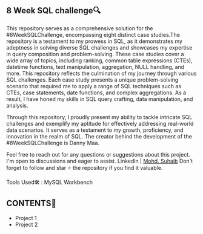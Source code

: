 ## 8 Week SQL challenge🔍


This repository serves as a comprehensive solution for the #8WeekSQLChallenge, encompassing eight distinct case studies.The repository is a testament to my prowess in SQL, as it demonstrates my adeptness in solving diverse SQL challenges and showcases my expertise in query composition and problem-solving. These case studies cover a wide array of topics, including ranking, common table expressions (CTEs), datetime functions, text manipulation, aggregation, NULL handling, and more.
This repository reflects the culmination of my journey through various SQL challenges. Each case study presents a unique problem-solving scenario that required me to apply a range of SQL techniques such as CTEs, case statements, date functions, and complex aggregations. As a result, I have honed my skills in SQL query crafting, data manipulation, and analysis.

Through this repository, I proudly present my ability to tackle intricate SQL challenges and exemplify my aptitude for effectively addressing real-world data scenarios. It serves as a testament to my growth, proficiency, and innovation in the realm of SQL.
The creator behind the development of the #8WeekSQLChallenge is Danny Maa.

Feel free to reach out for any questions or suggestions about this project. I'm open to discussions and eager to assist.  Linkedln | [Mohd. Suhaib](https://www.linkedin.com/in/suhaibansari0310/)
Don't forget to follow and star ⭐ the repository if you find it valuable.

Tools Used🛠️ : MySQL Workbench

## CONTENTS📝

 + Project 1
 + Project 2
